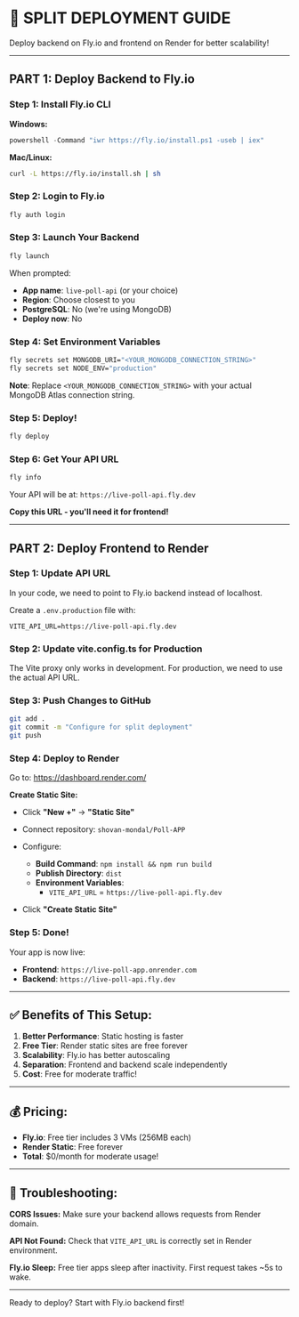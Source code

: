 # 🚀 SPLIT DEPLOYMENT GUIDE

Deploy backend on Fly.io and frontend on Render for better scalability!

---

## PART 1: Deploy Backend to Fly.io

### Step 1: Install Fly.io CLI

**Windows:**
```powershell
powershell -Command "iwr https://fly.io/install.ps1 -useb | iex"
```

**Mac/Linux:**
```bash
curl -L https://fly.io/install.sh | sh
```

### Step 2: Login to Fly.io
```bash
fly auth login
```

### Step 3: Launch Your Backend
```bash
fly launch
```

When prompted:
- **App name**: `live-poll-api` (or your choice)
- **Region**: Choose closest to you
- **PostgreSQL**: No (we're using MongoDB)
- **Deploy now**: No

### Step 4: Set Environment Variables
```bash
fly secrets set MONGODB_URI="<YOUR_MONGODB_CONNECTION_STRING>"
fly secrets set NODE_ENV="production"
```

**Note**: Replace `<YOUR_MONGODB_CONNECTION_STRING>` with your actual MongoDB Atlas connection string.

### Step 5: Deploy!
```bash
fly deploy
```

### Step 6: Get Your API URL
```bash
fly info
```

Your API will be at: `https://live-poll-api.fly.dev`

**Copy this URL - you'll need it for frontend!**

---

## PART 2: Deploy Frontend to Render

### Step 1: Update API URL

In your code, we need to point to Fly.io backend instead of localhost.

Create a `.env.production` file with:
```
VITE_API_URL=https://live-poll-api.fly.dev
```

### Step 2: Update vite.config.ts for Production

The Vite proxy only works in development. For production, we need to use the actual API URL.

### Step 3: Push Changes to GitHub
```bash
git add .
git commit -m "Configure for split deployment"
git push
```

### Step 4: Deploy to Render

Go to: https://dashboard.render.com/

**Create Static Site:**
- Click **"New +"** → **"Static Site"**
- Connect repository: `shovan-mondal/Poll-APP`
- Configure:
  - **Build Command**: `npm install && npm run build`
  - **Publish Directory**: `dist`
  - **Environment Variables**:
    - `VITE_API_URL` = `https://live-poll-api.fly.dev`

- Click **"Create Static Site"**

### Step 5: Done!

Your app is now live:
- **Frontend**: `https://live-poll-app.onrender.com`
- **Backend**: `https://live-poll-api.fly.dev`

---

## ✅ Benefits of This Setup:

1. **Better Performance**: Static hosting is faster
2. **Free Tier**: Render static sites are free forever
3. **Scalability**: Fly.io has better autoscaling
4. **Separation**: Frontend and backend scale independently
5. **Cost**: Free for moderate traffic!

---

## 💰 Pricing:

- **Fly.io**: Free tier includes 3 VMs (256MB each)
- **Render Static**: Free forever
- **Total**: $0/month for moderate usage!

---

## 🔧 Troubleshooting:

**CORS Issues:**
Make sure your backend allows requests from Render domain.

**API Not Found:**
Check that `VITE_API_URL` is correctly set in Render environment.

**Fly.io Sleep:**
Free tier apps sleep after inactivity. First request takes ~5s to wake.

---

Ready to deploy? Start with Fly.io backend first!
